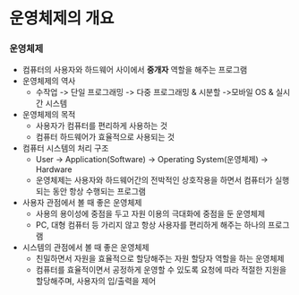# <strong>운영체제의 개요</strong>
### <strong>운영체제</strong>
- 컴퓨터의 사용자와 하드웨어 사이에서 <strong>중개자</strong> 역할을 해주는 프로그램
- 운영체제의 역사
    - 수작업 -> 단일 프로그래밍 -> 다중 프로그래밍 & 시분할 ->모바일 OS & 실시간 시스템
- 운영체제의 목적
    - 사용자가 컴퓨터를 편리하게 사용하는 것
    - 컴퓨터 하드웨어가 효율적으로 사용되는 것
- 컴퓨터 시스템의 처리 구조
    - User -> Application(Software) -> Operating System(운영체제)  -> Hardware
    - 운영체제는 사용자와 하드웨어간의 전박적인 상호작용을 하면서 컴퓨터가 실행되는 동안 항상 수행되는 프로그램
- 사용자 관점에서 볼 때 좋은 운영체제
    - 사용의 용이성에 중점을 두고 자원 이용의 극대화에 중점을 둔 운영체제
    - PC, 대형 컴퓨터 등 가리지 않고 항상 사용자를 편리하게 해주는 하나의 프로그램
- 시스템의 관점에서 볼 때 좋은 운영체제
    - 친밀하면서 자원을 효율적으로 할당해주는 자원 할당자 역할을 하는 운영체제
    - 컴퓨터를 효율적이면서 공정하게 운영할 수 있도록 요청에 따라 적절한 지원을 할당해주며, 사용자의 입/출력을 제어
